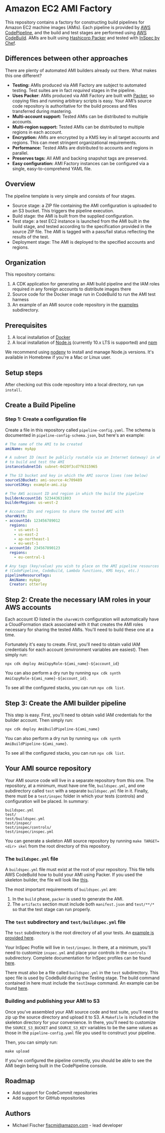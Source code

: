 # Amazon EC2 AMI Factory

This repository contains a factory for constructing build pipelines for Amazon
EC2 machine images (AMIs).  Each pipeline is provided by [AWS
CodePipeline](https://aws.amazon.com/codepipeline/), and the build and test
stages are performed using [AWS CodeBuild](https://aws.amazon.com/codebuild/).
AMIs are built using [Hashicorp Packer](https://packer.io/) and tested with
[InSpec by Chef](https://www.inspec.io/).

## Differences between other approaches

There are plenty of automated AMI builders already out there.  What makes this
one different?

* **Testing:** AMIs produced via AMI Factory are subject to automated testing.
  Test suites are in fact *required* stages in the pipeline.
* **Uses Packer**: AMIs produced via AMI Factory are built with
  [Packer](https://packer.io), so copying files and running arbitrary scripts is
  easy.  Your AMI’s source code repository is authoritative for the build
  process and files transferred during mastering.
* **Multi-account support:** Tested AMIs can be distributed to multiple
  accounts.
* **Multi-region support:** Tested AMIs can be distributed to multiple
  regions in each account.
* **Encryption:** AMIs are encrypted by a KMS key in all target accounts and
  regions.  This can meet stringent organizational requirements.
* **Performance:** Tested AMIs are distributed to accounts and regions in
  parallel.
* **Preserves tags:** All AMI and backing snapshot tags are preserved.
* **Easy configuration:** AMI Factory instances can be configured via a single,
  easy-to-comprehend YAML file.

## Overview

The pipeline template is very simple and consists of four stages.

* Source stage: a ZIP file containing the AMI configuration is uploaded to an S3
  bucket.  This triggers the pipeline execution.
* Build stage: the AMI is built from the supplied configuration.
* Test stage: a test EC2 instance is launched from the AMI built in the build
  stage, and  tested according to the specification provided in the source ZIP
  file.  The AMI is tagged with a pass/fail status reflecting the results of the
  test.
* Deployment stage: The AMI is deployed to the specified accounts and regions.

## Organization

This repository contains:

1. A CDK application for generating an AMI build pipeline and the IAM roles required
   in any foreign accounts to distribute images there
2. Source code for the Docker image run in CodeBuild to run the AMI test harness
3. An example of an AMI source code repository in the [examples](examples/)
   subdirectory.

## Prerequisites

1. A local installation of [Docker](https://docs.docker.com/install/)
2. A local installation of [Node.js](https://nodejs.org/) (currently 10.x LTS is
   supported) and [npm](https://www.npmjs.com/get-npm)

We recommend using [nodenv](https://github.com/nodenv/nodenv) to install and manage
Node.js versions.  It's available in Homebrew if you're a Mac or Linux user.

## Setup steps

After checking out this code repository into a local directory, run `npm install`.

## Create a Build Pipeline

### Step 1: Create a configuration file

Create a file in this repository called `pipeline-config.yaml`.  The schema is
documented in `pipeline-config-schema.json`, but here's an example:

```yaml
# The name of the AMI to be created
amiName: myApp

# A subnet ID (must be publicly routable via an Internet Gateway) in which
# to build and test the AMI
instanceSubnetId: subnet-0d20f3cd7f6315965

# The S3 bucket and key in which the AMI source lives (see below)
sourceS3Bucket: ami-source-4c709489
sourceS3Key: example-ami.zip

# The AWS account ID and region in which the build the pipeline
builderAccountId: 523443631803
builderRegion: us-west-2

# Account IDs and regions to share the tested AMI with
shareWith:
- accountId: 123456789012
  regions:
    - us-west-1
    - us-east-2
    - ap-northeast-1
    - eu-west-1
- accountId: 234567890123
  regions:
    - eu-central-1

# Any tags (key/value) you wish to place on the AMI pipeline resources
# (CodePipeline, CodeBuild, Lambda functions, KMS keys, etc.)
pipelineResourceTags:
  AmiName: myApp
  Creator: otterley
```

## Step 2: Create the necessary IAM roles in your AWS accounts

Each account ID listed in the `shareWith` configuration will automatically have a
CloudFormation stack associated with it that creates the AMI roles necessary for
sharing the tested AMIs.  You'll need to build these one at a time.

Fortunately it's easy to create.  First, you'll need to obtain valid IAM credentials
for each account (environment variables are easiest).  Then simply run:

```shell
npx cdk deploy AmiCopyRole-${ami_name}-${account_id}
```

You can also perform a dry run by running `npx cdk synth AmiCopyRole-${ami_name}-${account_id}`.

To see all the configured stacks, you can run `npx cdk list`.

## Step 3: Create the AMI builder pipeline

This step is easy.  First, you'll need to obtain valid IAM credentials
for the builder account.  Then simply run:

```shell
npx cdk deploy AmiBuildPipeline-${ami_name}
```

You can also perform a dry run by running `npx cdk synth AmiBuildPipeline-${ami_name}`.

To see all the configured stacks, you can run `npx cdk list`.


## Your AMI source repository

Your AMI source code will live in a separate repository from this one.  The
repository, at a minimum, must have one file, `buildspec.yml`, and one
subdirectory called `test` with a separate `buildspec.yml` file in it.  Finally,
there must be a `test/inspec` folder in which your tests (controls) and
configuration will be placed.  In summary:

```
buildspec.yml
test/
test/buildspec.yml
test/inspec/
test/inspec/controls/
test/inspec/inspec.yml
```

You can generate a skeleton AMI source repository by running `make TARGET=<dir>
skel` from the root directory of this repository.



### The `buildspec.yml` file

A `buildspec.yml` file must exist at the root of your repository.  This file
tells AWS CodeBuild how to build your AMI using Packer.  If you used the
skeleton builder, the file will look like [this](example/buildspec.yml).

The most important requirements of `buildspec.yml` are:

1. In the `build` phase, `packer` is used to generate the AMI.
2. The `artifacts` section must include both `manifest.json` and `test/**/*` so
   that the test stage can run properly.

### The `test` subdirectory and `test/buildspec.yml` file

The `test` subdirectory is the root directory of all your tests.  An [example is
provided here](example/test/).

Your InSpec Profile will live in `test/inspec`.  In there, at a minimum, you'll
need to customize `inspec.yml` and place your controls in the `controls`
subdirectory.  Complete documentation for InSpec profiles can be found
[here](https://www.inspec.io/docs/reference/profiles/).

There must also be a file called `buildspec.yml` in the `test` subdirectory.
This spec file is used by CodeBuild during the Testing stage.   The build
command contained in here must include the `testImage` command.  An example can
be found [here](example/test/buildspec.yml).

### Building and publishing your AMI to S3

Once you've assembled your AMI source code and test suite, you'll need to zip up
the source directory and upload it to S3.  A `Makefile` is included in the
skeleton directory for your convenience.  In there, you'll need to customize the
`SOURCE_S3_BUCKET` and `SOURCE_S3_KEY` variables to be the same values as those
in the `pipeline-config.yaml` file you used to construct your pipeline.

Then, you can simply run:

```
make upload
```

If you've configured the pipeline correctly, you should be able to see the AMI
begin being built in the CodePipeline console.

## Roadmap

* Add support for CodeCommit repositories
* Add support for GitHub repositories

Authors
-------

* Michael Fischer <fiscmi@amazon.com> - lead developer
